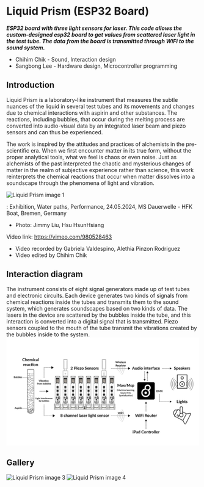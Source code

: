 # Liquid Prism (ESP32 Board)

**_ESP32 board with three light sensors for laser. This code allows the custom-designed esp32 board to get values from scattered laser light in the test tube. The data from the board is transmitted through WiFi to the sound system._**

- Chihim Chik - Sound, Interaction design
- Sangbong Lee - Hardware design, Microcontroller programming

## Introduction

Liquid Prism is a laboratory-like instrument that measures the subtle nuances of the liquid in several test tubes and its movements and changes due to chemical interactions with aspirin and other substances. The reactions, including bubbles, that occur during the melting process are converted into audio-visual data by an integrated laser beam and piezo sensors and can thus be experienced.

The work is inspired by the attitudes and practices of alchemists in the pre-scientific era. When we first encounter matter in its true form, without the proper analytical tools, what we feel is chaos or even noise. Just as alchemists of the past interpreted the chaotic and mysterious changes of matter in the realm of subjective experience rather than science, this work reinterprets the chemical reactions that occur when matter dissolves into a soundscape through the phenomena of light and vibration.

![Liquid Prism image 1](assets/images/img_LiquidPrism_1.png)

: Exhibition, Water paths, Performance, 24.05.2024, MS Dauerwelle - HFK Boat, Bremen, Germany 
- Photo: Jimmy Liu, Hsu HsunHsiang

Video link: https://vimeo.com/980528463
- Video recorded by Gabriela Valdespino, Alethia Pinzon Rodriguez
- Video edited by Chihim Chik

## Interaction diagram
The instrument consists of eight signal generators made up of test tubes and electronic circuits. Each device generates two kinds of signals from chemical reactions inside the tubes and transmits them to the sound system, which generates soundscapes based on two kinds of data. The lasers in the device are scattered by the bubbles inside the tube, and this interaction is converted into a digital signal that is transmitted. Piezo sensors coupled to the mouth of the tube transmit the vibrations created by the bubbles inside to the system.
![Liquid Prism image 2](assets/images/diagram.jpg)

## Gallery
![Liquid Prism image 3](assets/images/img_LiquidPrism_2.png)
![Liquid Prism image 4](assets/images/img_LiquidPrism_3.png)
